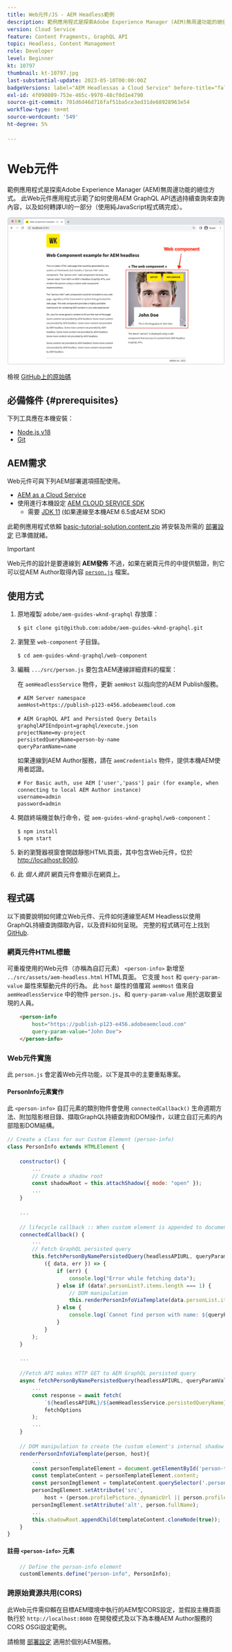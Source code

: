 ```yaml
---
title: Web元件/JS - AEM Headless範例
description: 範例應用程式是探索Adobe Experience Manager (AEM)無周邊功能的絕佳方式。 此網頁元件/JS應用程式示範了如何使用AEM GraphQL API透過持續性查詢來查詢內容。
version: Cloud Service
feature: Content Fragments, GraphQL API
topic: Headless, Content Management
role: Developer
level: Beginner
kt: 10797
thumbnail: kt-10797.jpg
last-substantial-update: 2023-05-10T00:00:00Z
badgeVersions: label="AEM Headlessas a Cloud Service" before-title="false"
exl-id: 4f090809-753e-465c-9970-48cf0d1e4790
source-git-commit: 701d6d46d716faf51ba5ce3ed31de68928963e54
workflow-type: tm+mt
source-wordcount: '549'
ht-degree: 5%

---
```


# Web元件

範例應用程式是探索Adobe Experience Manager (AEM)無周邊功能的絕佳方式。 此Web元件應用程式示範了如何使用AEM GraphQL API透過持續查詢來查詢內容，以及如何轉譯UI的一部分（使用純JavaScript程式碼完成）。

![具有AEM Headless的網頁元件](./assets/web-component/web-component.png)

檢視 [GitHub上的原始碼](https://github.com/adobe/aem-guides-wknd-graphql/tree/main/web-component)

## 必備條件 {#prerequisites}

下列工具應在本機安裝：

+ [Node.js v18](https://nodejs.org/en/)
+ [Git](https://git-scm.com/)

## AEM需求

Web元件可與下列AEM部署選項搭配使用。

+ [AEM as a Cloud Service](https://experienceleague.adobe.com/docs/experience-manager-cloud-service/content/implementing/deploying/overview.html)
+ 使用進行本機設定 [AEM CLOUD SERVICE SDK](https://experienceleague.adobe.com/docs/experience-manager-learn/cloud-service/local-development-environment-set-up/overview.html?lang=zh-Hant)
   + 需要 [JDK 11](https://experience.adobe.com/#/downloads/content/software-distribution/en/general.html?1_group.propertyvalues.property=.%2Fjcr%3Acontent%2Fmetadata%2Fdc%3AsoftwareType&amp;1_group.propertyvalues.operation=equals&amp;1_group.propertyvalues.0_values=software-type%3Atooling&amp;fulltext=Oracle%7E+JDK%7E+11%7E&amp;orderby=%40jcr%3Acontent%2Fjcr%3AlastModified&amp;orderby.sort=desc&amp;layout=list&amp;p=list&amp;p.offset=limit&amp;p.offset=0&amp;p.limit=14444) (如果連線至本機AEM 6.5或AEM SDK)

此範例應用程式依賴 [basic-tutorial-solution.content.zip](../multi-step/assets/explore-graphql-api/basic-tutorial-solution.content.zip) 將安裝及所需的 [部署設定](../deployment/web-component.md) 已準備就緒。


>[!IMPORTANT]
>
>Web元件的設計是要連線到 __AEM發佈__ 不過，如果在網頁元件的中提供驗證，則它可以從AEM Author取得內容 [`person.js`](https://github.com/adobe/aem-guides-wknd-graphql/blob/main/web-component/src/person.js#L11) 檔案。

## 使用方式

1. 原地複製 `adobe/aem-guides-wknd-graphql` 存放庫：

   ```shell
   $ git clone git@github.com:adobe/aem-guides-wknd-graphql.git
   ```

1. 瀏覽至 `web-component` 子目錄。

   ```shell
   $ cd aem-guides-wknd-graphql/web-component
   ```

1. 編輯 `.../src/person.js` 要包含AEM連線詳細資料的檔案：

   在 `aemHeadlessService` 物件，更新 `aemHost` 以指向您的AEM Publish服務。

   ```plain
   # AEM Server namespace
   aemHost=https://publish-p123-e456.adobeaemcloud.com
   
   # AEM GraphQL API and Persisted Query Details
   graphqlAPIEndpoint=graphql/execute.json
   projectName=my-project
   persistedQueryName=person-by-name
   queryParamName=name
   ```

   如果連線到AEM Author服務，請在 `aemCredentials` 物件，提供本機AEM使用者認證。

   ```plain
   # For Basic auth, use AEM ['user','pass'] pair (for example, when connecting to local AEM Author instance)
   username=admin
   password=admin
   ```

1. 開啟終端機並執行命令，從 `aem-guides-wknd-graphql/web-component`：

   ```shell
   $ npm install
   $ npm start
   ```

1. 新的瀏覽器視窗會開啟靜態HTML頁面，其中包含Web元件，位於 [http://localhost:8080](http://localhost:8080).
1. 此 _個人資訊_ 網頁元件會顯示在網頁上。

## 程式碼

以下摘要說明如何建立Web元件、元件如何連線至AEM Headless以使用GraphQL持續查詢擷取內容，以及資料如何呈現。 完整的程式碼可在上找到 [GitHub](https://github.com/adobe/aem-guides-wknd-graphql/tree/main/web-component).

### 網頁元件HTML標籤

可重複使用的Web元件（亦稱為自訂元素） `<person-info>` 新增至 `../src/assets/aem-headless.html` HTML頁面。 它支援 `host` 和 `query-param-value` 屬性來驅動元件的行為。 此 `host` 屬性的值覆寫 `aemHost` 值來自 `aemHeadlessService` 中的物件 `person.js`、和 `query-param-value` 用於選取要呈現的人員。

```html
    <person-info 
        host="https://publish-p123-e456.adobeaemcloud.com"
        query-param-value="John Doe">
    </person-info>
```

### Web元件實施

此 `person.js` 會定義Web元件功能，以下是其中的主要重點專案。

#### PersonInfo元素實作

此 `<person-info>` 自訂元素的類別物件會使用 `connectedCallback()` 生命週期方法、附加陰影根目錄、擷取GraphQL持續查詢和DOM操作，以建立自訂元素的內部陰影DOM結構。

```javascript
// Create a Class for our Custom Element (person-info)
class PersonInfo extends HTMLElement {

    constructor() {
        ...
        // Create a shadow root
        const shadowRoot = this.attachShadow({ mode: "open" });
        ...
    }

    ...

    // lifecycle callback :: When custom element is appended to document
    connectedCallback() {
        ...
        // Fetch GraphQL persisted query
        this.fetchPersonByNamePersistedQuery(headlessAPIURL, queryParamValue).then(
            ({ data, err }) => {
                if (err) {
                    console.log("Error while fetching data");
                } else if (data?.personList?.items.length === 1) {
                    // DOM manipulation
                    this.renderPersonInfoViaTemplate(data.personList.items[0], host);
                } else {
                    console.log(`Cannot find person with name: ${queryParamValue}`);
                }
            }
        );
    }

    ...

    //Fetch API makes HTTP GET to AEM GraphQL persisted query
    async fetchPersonByNamePersistedQuery(headlessAPIURL, queryParamValue) {
        ...
        const response = await fetch(
            `${headlessAPIURL}/${aemHeadlessService.persistedQueryName}${encodedParam}`,
            fetchOptions
        );
        ...
    }

    // DOM manipulation to create the custom element's internal shadow DOM structure
    renderPersonInfoViaTemplate(person, host){
        ...
        const personTemplateElement = document.getElementById('person-template');
        const templateContent = personTemplateElement.content;
        const personImgElement = templateContent.querySelector('.person_image');
        personImgElement.setAttribute('src',
            host + (person.profilePicture._dynamicUrl || person.profilePicture._path));
        personImgElement.setAttribute('alt', person.fullName);
        ...
        this.shadowRoot.appendChild(templateContent.cloneNode(true));
    }
}
```

#### 註冊 `<person-info>` 元素

```javascript
    // Define the person-info element
    customElements.define("person-info", PersonInfo);
```

### 跨原始資源共用(CORS)

此Web元件需仰賴在目標AEM環境中執行的AEM型CORS設定，並假設主機頁面執行於 `http://localhost:8080` 在開發模式及以下為本機AEM Author服務的CORS OSGi設定範例。

請檢閱 [部署設定](../deployment/web-component.md) 適用於個別AEM服務。
